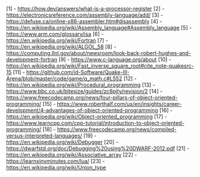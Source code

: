 [1] - https://how.dev/answers/what-is-a-processor-register
[2] - https://electronicsreference.com/assembly-language/add/
[3] - https://defuse.ca/online-x86-assembler.htm#disassembly
[4] - https://en.wikipedia.org/wiki/Assembly_language#Assembly_language
[5] - https://www.arm.com/glossary/isa
[6] - https://en.wikipedia.org/wiki/Fortran
[7] - https://en.wikipedia.org/wiki/ALGOL_58
[8] - https://computing.llnl.gov/about/newsroom/look-back-robert-hughes-and-development-fortran 
[9] - https://www.c-language.org/about
[10] - https://en.wikipedia.org/wiki/Fast_inverse_square_root#cite_note-quakesrc-15
[11] - https://github.com/id-Software/Quake-III-Arena/blob/master/code/game/q_math.c#L552
[12] - https://en.wikipedia.org/wiki/Procedural_programming
[13] - https://www.bbc.co.uk/bitesize/guides/zc8pjty/revision/2
[14] - https://www.freecodecamp.org/news/four-pillars-of-object-oriented-programming/
[15] - https://www.roberthalf.com/us/en/insights/career-development/4-advantages-of-object-oriented-programming
[16] - https://en.wikipedia.org/wiki/Object-oriented_programming
[17] - https://www.learncpp.com/cpp-tutorial/introduction-to-object-oriented-programming/
[18] - https://www.freecodecamp.org/news/compiled-versus-interpreted-languages/
[19] - https://en.wikipedia.org/wiki/Debugger
[20] - https://dwarfstd.org/doc/Debugging%20using%20DWARF-2012.pdf
[21] - https://en.wikipedia.org/wiki/Associative_array
[22] - https://learnxinyminutes.com/lua/
[23] - https://en.wikipedia.org/wiki/Union_type
